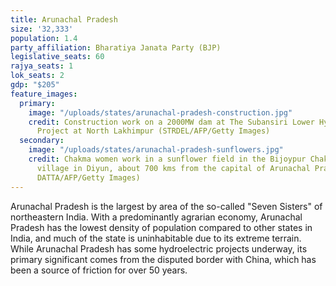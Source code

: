 ```yaml
---
title: Arunachal Pradesh
size: '32,333'
population: 1.4
party_affiliation: Bharatiya Janata Party (BJP)
legislative_seats: 60
rajya_seats: 1
lok_seats: 2
gdp: "$205"
feature_images:
  primary:
    image: "/uploads/states/arunachal-pradesh-construction.jpg"
    credit: Construction work on a 2000MW dam at The Subansiri Lower Hydroelectric
      Project at North Lakhimpur (STRDEL/AFP/Getty Images)
  secondary:
    image: "/uploads/states/arunachal-pradesh-sunflowers.jpg"
    credit: Chakma women work in a sunflower field in the Bijoypur Chakma refugee
      village in Diyun, about 700 kms from the capital of Arunachal Pradesh. (PARTHAJIT
      DATTA/AFP/Getty Images)
---
```


Arunachal Pradesh is the largest by area of the so-called "Seven Sisters" of northeastern India. With a predominantly agrarian economy, Arunachal Pradesh has the lowest density of population compared to other states in India, and much of the state is uninhabitable due to its extreme terrain. While Arunachal Pradesh has some hydroelectric projects underway, its primary significant comes from the disputed border with China, which has been a source of friction for over 50 years.
